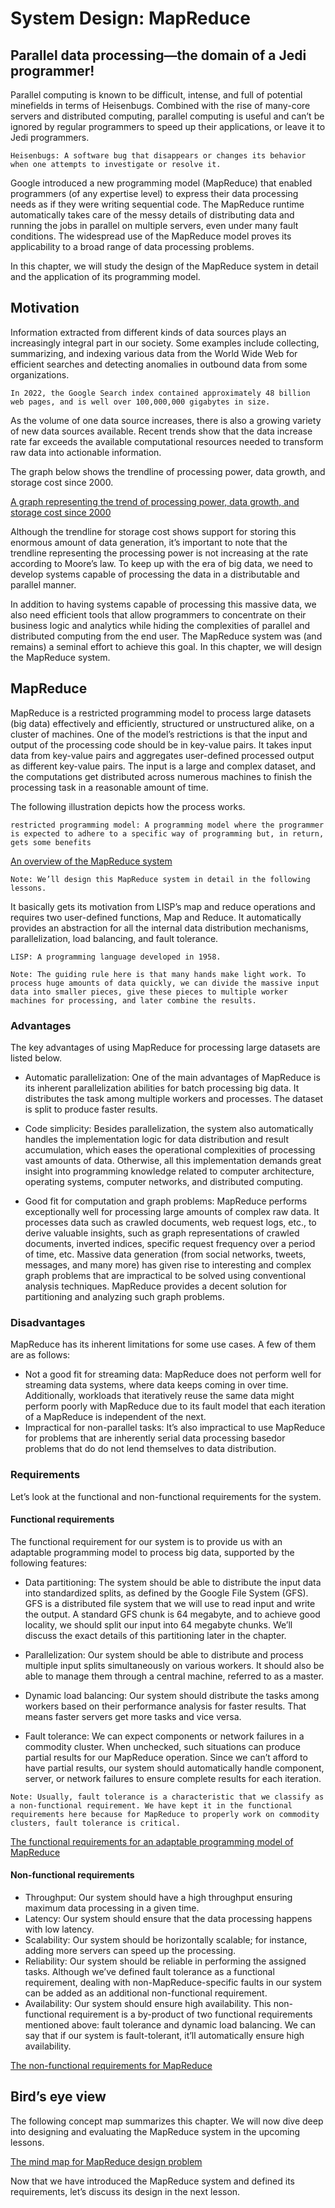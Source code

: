 # System Design: MapReduce
## Parallel data processing—the domain of a Jedi programmer!
Parallel computing is known to be difficult, intense, and full of potential minefields in terms of Heisenbugs. Combined with the rise of many-core servers and distributed computing, parallel computing is useful and can’t be ignored by regular programmers to speed up their applications, or leave it to Jedi programmers.

```
Heisenbugs: A software bug that disappears or changes its behavior when one attempts to investigate or resolve it.
```
Google introduced a new programming model (MapReduce) that enabled programmers (of any expertise level) to express their data processing needs as if they were writing sequential code. The MapReduce runtime automatically takes care of the messy details of distributing data and running the jobs in parallel on multiple servers, even under many fault conditions. The widespread use of the MapReduce model proves its applicability to a broad range of data processing problems.

In this chapter, we will study the design of the MapReduce system in detail and the application of its programming model.

## Motivation
Information extracted from different kinds of data sources plays an increasingly integral part in our society. Some examples include collecting, summarizing, and indexing various data from the World Wide Web for efficient searches and detecting anomalies in outbound data from some organizations.

```
In 2022, the Google Search index contained approximately 48 billion web pages, and is well over 100,000,000 gigabytes in size.
```
As the volume of one data source increases, there is also a growing variety of new data sources available. Recent trends show that the data increase rate far exceeds the available computational resources needed to transform raw data into actionable information.

The graph below shows the trendline of processing power, data growth, and storage cost since 2000.

[A graph representing the trend of processing power, data growth, and storage cost since 2000](./cost.png)

Although the trendline for storage cost shows support for storing this enormous amount of data generation, it’s important to note that the trendline representing the processing power is not increasing at the rate according to Moore’s law. To keep up with the era of big data, we need to develop systems capable of processing the data in a distributable and parallel manner.

In addition to having systems capable of processing this massive data, we also need efficient tools that allow programmers to concentrate on their business logic and analytics while hiding the complexities of parallel and distributed computing from the end user. The MapReduce system was (and remains) a seminal effort to achieve this goal. In this chapter, we will design the MapReduce system.


## MapReduce
MapReduce is a restricted programming model to process large datasets (big data) effectively and efficiently, structured or unstructured alike, on a cluster of machines. One of the model’s restrictions is that the input and output of the processing code should be in key-value pairs. It takes input data from key-value pairs and aggregates user-defined processed output as different key-value pairs. The input is a large and complex dataset, and the computations get distributed across numerous machines to finish the processing task in a reasonable amount of time.

The following illustration depicts how the process works.
```
restricted programming model: A programming model where the programmer is expected to adhere to a specific way of programming but, in return, gets some benefits
```

[An overview of the MapReduce system](./mapreduceoverview.png)

```
Note: We’ll design this MapReduce system in detail in the following lessons.
```
It basically gets its motivation from LISP’s map and reduce operations and requires two user-defined functions, Map and Reduce. It automatically provides an abstraction for all the internal data distribution mechanisms, parallelization, load balancing, and fault tolerance.
```
LISP: A programming language developed in 1958.
```

```
Note: The guiding rule here is that many hands make light work. To process huge amounts of data quickly, we can divide the massive input data into smaller pieces, give these pieces to multiple worker machines for processing, and later combine the results.
```
### Advantages
The key advantages of using MapReduce for processing large datasets are listed below.

- Automatic parallelization: One of the main advantages of MapReduce is its inherent parallelization abilities for batch processing big data. It distributes the task among multiple workers and processes. The dataset is split to produce faster results.

- Code simplicity: Besides parallelization, the system also automatically handles the implementation logic for data distribution and result accumulation, which eases the operational complexities of processing vast amounts of data. Otherwise, all this implementation demands great insight into programming knowledge related to computer architecture, operating systems, computer networks, and distributed computing.

- Good fit for computation and graph problems: MapReduce performs exceptionally well for processing large amounts of complex raw data. It processes data such as crawled documents, web request logs, etc., to derive valuable insights, such as graph representations of crawled documents, inverted indices, specific request frequency over a period of time, etc.
Massive data generation (from social networks, tweets, messages, and many more) has given rise to interesting and complex graph problems that are impractical to be solved using conventional analysis techniques. MapReduce provides a decent solution for partitioning and analyzing such graph problems.


### Disadvantages
MapReduce has its inherent limitations for some use cases. A few of them are as follows:

- Not a good fit for streaming data: MapReduce does not perform well for streaming data systems, where data keeps coming in over time. Additionally, workloads that iteratively reuse the same data might perform poorly with MapReduce due to its fault model that each iteration of a MapReduce is independent of the next.
- Impractical for non-parallel tasks: It’s also impractical to use MapReduce for problems that are inherently serial data processing basedor problems that do do not lend themselves to data distribution.


### Requirements
Let’s look at the functional and non-functional requirements for the system.

#### Functional requirements
The functional requirement for our system is to provide us with an adaptable programming model to process big data, supported by the following features:

- Data partitioning: The system should be able to distribute the input data into standardized splits, as defined by the Google File System (GFS). GFS is a distributed file system that we will use to read input and write the output. A standard GFS chunk is 64 megabyte, and to achieve good locality, we should split our input into 64 megabyte chunks. We’ll discuss the exact details of this partitioning later in the chapter.

- Parallelization: Our system should be able to distribute and process multiple input splits simultaneously on various workers. It should also be able to manage them through a central machine, referred to as a master.

- Dynamic load balancing: Our system should distribute the tasks among workers based on their performance analysis for faster results. That means faster servers get more tasks and vice versa.

- Fault tolerance: We can expect components or network failures in a commodity cluster. When unchecked, such situations can produce partial results for our MapReduce operation. Since we can’t afford to have partial results, our system should automatically handle component, server, or network failures to ensure complete results for each iteration.
```
Note: Usually, fault tolerance is a characteristic that we classify as a non-functional requirement. We have kept it in the functional requirements here because for MapReduce to properly work on commodity clusters, fault tolerance is critical.
```
[The functional requirements for an adaptable programming model of MapReduce](./functional.png)

#### Non-functional requirements
- Throughput: Our system should have a high throughput ensuring maximum data processing in a given time.
- Latency: Our system should ensure that the data processing happens with low latency.
- Scalability: Our system should be horizontally scalable; for instance, adding more servers can speed up the processing.
- Reliability: Our system should be reliable in performing the assigned tasks. Although we’ve defined fault tolerance as a functional requirement, dealing with non-MapReduce-specific faults in our system can be added as an additional non-functional requirement.
- Availability: Our system should ensure high availability. This non-functional requirement is a by-product of two functional requirements mentioned above: fault tolerance and dynamic load balancing. We can say that if our system is fault-tolerant, it’ll automatically ensure high availability.

[The non-functional requirements for MapReduce](./nonfunctional.png)

## Bird’s eye view
The following concept map summarizes this chapter. We will now dive deep into designing and evaluating the MapReduce system in the upcoming lessons.

[The mind map for MapReduce design problem](./overview.png)

Now that we have introduced the MapReduce system and defined its requirements, let’s discuss its design in the next lesson.
